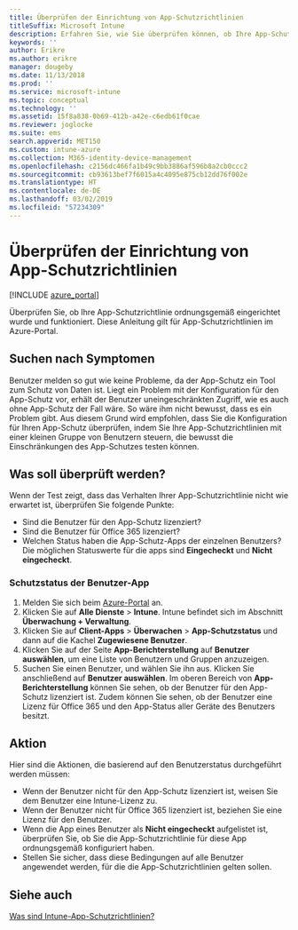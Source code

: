 ```yaml
---
title: Überprüfen der Einrichtung von App-Schutzrichtlinien
titleSuffix: Microsoft Intune
description: Erfahren Sie, wie Sie überprüfen können, ob Ihre App-Schutzrichtlinie ordnungsgemäß eingerichtet wurde und funktioniert.
keywords: ''
author: Erikre
ms.author: erikre
manager: dougeby
ms.date: 11/13/2018
ms.prod: ''
ms.service: microsoft-intune
ms.topic: conceptual
ms.technology: ''
ms.assetid: 15f8a838-0b69-412b-a42e-c6edb61f0cae
ms.reviewer: joglocke
ms.suite: ems
search.appverid: MET150
ms.custom: intune-azure
ms.collection: M365-identity-device-management
ms.openlocfilehash: c2156dc466fa1b49c9bb3886af596b8a2cb0ccc2
ms.sourcegitcommit: cb93613bef7f6015a4c4095e875cb12dd76f002e
ms.translationtype: HT
ms.contentlocale: de-DE
ms.lasthandoff: 03/02/2019
ms.locfileid: "57234309"
---
```

# <a name="how-to-validate-your-app-protection-policy-setup"></a>Überprüfen der Einrichtung von App-Schutzrichtlinien

[!INCLUDE [azure_portal](./includes/azure_portal.md)]

Überprüfen Sie, ob Ihre App-Schutzrichtlinie ordnungsgemäß eingerichtet wurde und funktioniert. Diese Anleitung gilt für App-Schutzrichtlinien im Azure-Portal.

## <a name="checking-for-symptoms"></a>Suchen nach Symptomen
Benutzer melden so gut wie keine Probleme, da der App-Schutz ein Tool zum Schutz von Daten ist. Liegt ein Problem mit der Konfiguration für den App-Schutz vor, erhält der Benutzer uneingeschränkten Zugriff, wie es auch ohne App-Schutz der Fall wäre. So wäre ihm nicht bewusst, dass es ein Problem gibt. Aus diesem Grund wird empfohlen, dass Sie die Konfiguration für Ihren App-Schutz überprüfen, indem Sie Ihre App-Schutzrichtlinien mit einer kleinen Gruppe von Benutzern steuern, die bewusst die Einschränkungen des App-Schutzes testen können.


## <a name="what-to-check"></a>Was soll überprüft werden?

Wenn der Test zeigt, dass das Verhalten Ihrer App-Schutzrichtlinie nicht wie erwartet ist, überprüfen Sie folgende Punkte:

- Sind die Benutzer für den App-Schutz lizenziert?
- Sind die Benutzer für Office 365 lizenziert?
- Welchen Status haben die App-Schutz-Apps der einzelnen Benutzers? Die möglichen Statuswerte für die apps sind **Eingecheckt** und **Nicht eingecheckt**.

### <a name="user-app-protection-status"></a>Schutzstatus der Benutzer-App
1. Melden Sie sich beim [Azure-Portal](https://portal.azure.com) an.
2. Klicken Sie auf **Alle Dienste** > **Intune**. Intune befindet sich im Abschnitt **Überwachung + Verwaltung**.
3. Klicken Sie auf **Client-Apps** > **Überwachen** >  **App-Schutzstatus** und dann auf die Kachel **Zugewiesene Benutzer**. 
4. Klicken Sie auf der Seite **App-Berichterstellung** auf **Benutzer auswählen**, um eine Liste von Benutzern und Gruppen anzuzeigen. 
5. Suchen Sie einen Benutzer, und wählen Sie ihn aus. Klicken Sie anschließend auf **Benutzer auswählen**. Im oberen Bereich von **App-Berichterstellung** können Sie sehen, ob der Benutzer für den App-Schutz lizenziert ist. Zudem können Sie sehen, ob der Benutzer eine Lizenz für Office 365 und den App-Status aller Geräte des Benutzers besitzt.



## <a name="what-to-do"></a>Aktion
Hier sind die Aktionen, die basierend auf den Benutzerstatus durchgeführt werden müssen:

- Wenn der Benutzer nicht für den App-Schutz lizenziert ist, weisen Sie dem Benutzer eine Intune-Lizenz zu.
- Wenn der Benutzer nicht für Office 365 lizenziert ist, beziehen Sie eine Lizenz für den Benutzer.
- Wenn die App eines Benutzer als **Nicht eingecheckt** aufgelistet ist, überprüfen Sie, ob Sie die App-Schutzrichtlinie für diese App ordnungsgemäß konfiguriert haben.
- Stellen Sie sicher, dass diese Bedingungen auf alle Benutzer angewendet werden, für die die App-Schutzrichtlinien gelten sollen.

## <a name="see-also"></a>Siehe auch

[Was sind Intune-App-Schutzrichtlinien?](app-protection-policies.md)
